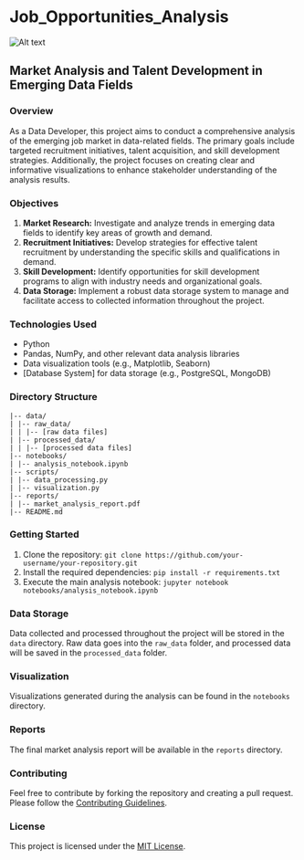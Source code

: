 # Job_Opportunities_Analysis

![Alt text](https://maghreb.simplonline.co/_next/image?url=https%3A%2F%2Fsimplonline-v3-prod.s3.eu-west-3.amazonaws.com%2Fmedia%2Fimage%2Fjpg%2F222-64bd25b5a55e1346290564.jpg&w=1280&q=75)


## Market Analysis and Talent Development in Emerging Data Fields

### Overview
As a Data Developer, this project aims to conduct a comprehensive analysis of the emerging job market in data-related fields. The primary goals include targeted recruitment initiatives, talent acquisition, and skill development strategies. Additionally, the project focuses on creating clear and informative visualizations to enhance stakeholder understanding of the analysis results.

### Objectives
1. **Market Research:** Investigate and analyze trends in emerging data fields to identify key areas of growth and demand.
2. **Recruitment Initiatives:** Develop strategies for effective talent recruitment by understanding the specific skills and qualifications in demand.
3. **Skill Development:** Identify opportunities for skill development programs to align with industry needs and organizational goals.
4. **Data Storage:** Implement a robust data storage system to manage and facilitate access to collected information throughout the project.

### Technologies Used
- Python
- Pandas, NumPy, and other relevant data analysis libraries
- Data visualization tools (e.g., Matplotlib, Seaborn)
- [Database System] for data storage (e.g., PostgreSQL, MongoDB)

### Directory Structure 

```
|-- data/
| |-- raw_data/
| | |-- [raw data files]
| |-- processed_data/
| | |-- [processed data files]
|-- notebooks/
| |-- analysis_notebook.ipynb
|-- scripts/
| |-- data_processing.py
| |-- visualization.py
|-- reports/
| |-- market_analysis_report.pdf
|-- README.md

```

### Getting Started
1. Clone the repository: `git clone https://github.com/your-username/your-repository.git`
2. Install the required dependencies: `pip install -r requirements.txt`
3. Execute the main analysis notebook: `jupyter notebook notebooks/analysis_notebook.ipynb`

### Data Storage
Data collected and processed throughout the project will be stored in the `data` directory. Raw data goes into the `raw_data` folder, and processed data will be saved in the `processed_data` folder.

### Visualization
Visualizations generated during the analysis can be found in the `notebooks` directory.

### Reports
The final market analysis report will be available in the `reports` directory.

### Contributing
Feel free to contribute by forking the repository and creating a pull request. Please follow the [Contributing Guidelines](CONTRIBUTING.md).

### License
This project is licensed under the [MIT License](LICENSE).

